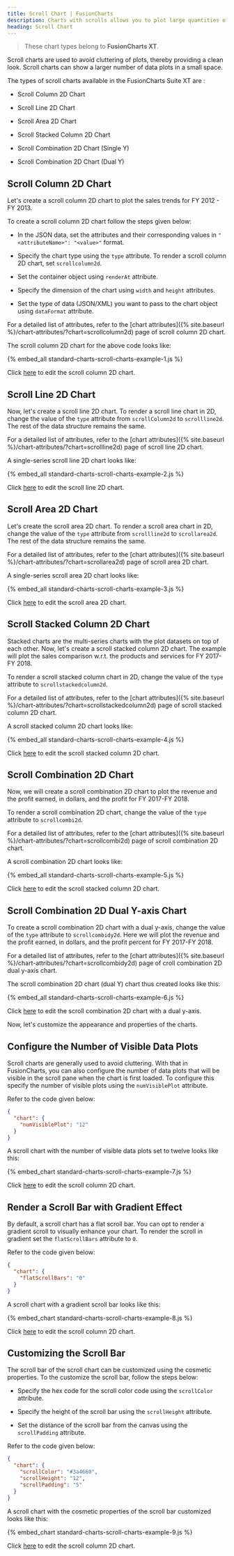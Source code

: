 ```yaml
---
title: Scroll Chart | FusionCharts
description: Charts with scrolls allows you to plot large quantities of data. They are also used to avoid cluttering of plots.
heading: Scroll Chart
---
```


> These chart types belong to **FusionCharts XT**.

Scroll charts are used to avoid cluttering of plots, thereby providing a clean look. Scroll charts can show a larger number of data plots in a small space.

The types of scroll charts available in the FusionCharts Suite XT are :

* Scroll Column 2D Chart

* Scroll Line 2D Chart

* Scroll Area 2D Chart

* Scroll Stacked Column 2D Chart

* Scroll Combination 2D Chart (Single Y)

* Scroll Combination 2D Chart (Dual Y)

## Scroll Column 2D Chart

Let's create a scroll column 2D chart to plot the sales trends for FY 2012 - FY 2013. 

To create a scroll column 2D chart follow the steps given below:

* In the JSON data, set the attributes and their corresponding values in `"<attributeName>": "<value>"` format.

* Specify the chart type using the `type` attribute. To render a scroll column 2D chart, set `scrollcolumn2d`.

* Set the container object using `renderAt` attribute.

* Specify the dimension of the chart using `width` and `height` attributes.

* Set the type of data (JSON/XML) you want to pass to the chart object using `dataFormat` attribute.

For a detailed list of attributes, refer to the [chart attributes]({% site.baseurl %}/chart-attributes/?chart=scrollcolumn2d) page of scroll column 2D chart.

The scroll column 2D chart for the above code looks like:

{% embed_all standard-charts-scroll-charts-example-1.js %}

Click [here](http://jsfiddle.net/fusioncharts/nAa33/) to edit the scroll column 2D chart.

## Scroll Line 2D Chart

Now, let's create a scroll line 2D chart. To render a scroll line chart in 2D, change the value of the `type` attribute from `scrollColumn2d` to `scrollline2d`. The rest of the data structure remains the same.

For a detailed list of attributes, refer to the [chart attributes]({% site.baseurl %}/chart-attributes/?chart=scrollline2d) page of scroll line 2D chart.

A single-series scroll line 2D chart looks like:

{% embed_all standard-charts-scroll-charts-example-2.js %}

Click [here](http://jsfiddle.net/fusioncharts/Pm3nf/) to edit the scroll line 2D chart.

## Scroll Area 2D Chart

Let's create the scroll area 2D chart. To render a scroll area chart in 2D, change the value of the `type` attribute from `scrollline2d` to `scrollarea2d`. The rest of the data structure remains the same.

For a detailed list of attributes, refer to the [chart attributes]({% site.baseurl %}/chart-attributes/?chart=scrollarea2d) page of scroll area 2D chart.

A single-series scroll area 2D chart looks like:

{% embed_all standard-charts-scroll-charts-example-3.js %}

Click [here](http://jsfiddle.net/fusioncharts/7neLV/) to edit the scroll area 2D chart.

## Scroll Stacked Column 2D Chart

Stacked charts are the multi-series charts with the plot datasets on top of each other. Now, let's create a scroll stacked column 2D chart. The example will plot the sales comparison w.r.t. the products and services for FY 2017-FY 2018.

 To render a scroll stacked column chart in 2D, change the value of the `type` attribute to `scrollstackedcolumn2d`.

For a detailed list of attributes, refer to the [chart attributes]({% site.baseurl %}/chart-attributes/?chart=scrollstackedcolumn2d) page of scroll stacked column 2D chart.

A scroll stacked column 2D chart looks like:

{% embed_all standard-charts-scroll-charts-example-4.js %}

Click [here](http://jsfiddle.net/fusioncharts/t3SKj/) to edit the scroll stacked column 2D chart.

## Scroll Combination 2D Chart

Now, we will create a scroll combination 2D chart to plot the revenue and the profit earned, in dollars, and the profit for FY 2017-FY 2018.

To render a scroll combination 2D chart, change the value of the `type` attribute to `scrollcombi2d`.

For a detailed list of attributes, refer to the [chart attributes]({% site.baseurl %}/chart-attributes/?chart=scrollcombi2d) page of scroll combination 2D chart.

A scroll combination 2D chart looks like:

{% embed_all standard-charts-scroll-charts-example-5.js %}

Click [here](http://jsfiddle.net/fusioncharts/6Y3jt/) to edit the scroll stacked column 2D chart.

## Scroll Combination 2D Dual Y-axis Chart

To create a scroll combination 2D chart with a dual y-axis, change the value of the `type` attribute to `scrollcombidy2d`. Here we will plot the revenue and the profit earned, in dollars, and the profit percent for FY 2017-FY 2018.

For a detailed list of attributes, refer to the [chart attributes]({% site.baseurl %}/chart-attributes/?chart=scrollcombidy2d) page of croll combination 2D dual y-axis chart.

The scroll combination 2D chart (dual Y) chart thus created looks like this:

{% embed_all standard-charts-scroll-charts-example-6.js %}

Click [here](http://jsfiddle.net/fusioncharts/cVXNg/) to edit the scroll combination 2D chart with a dual y-axis.

Now, let's customize the appearance and properties of the charts. 

## Configure the Number of Visible Data Plots

Scroll charts are generally used to avoid cluttering. With that in FusionCharts, you can also configure the number of data plots that will be visible in the scroll pane when the chart is first loaded. To configure this specify the number of visible plots using the `numVisiblePlot` attribute.

Refer to the code given below:

```json
{
  "chart": {
    "numVisiblePlot": "12"
  }
}
```

A scroll chart with the number of visible data plots set to twelve looks like this:

{% embed_chart standard-charts-scroll-charts-example-7.js %}

Click [here](http://jsfiddle.net/fusioncharts/15tzb20e/) to edit the scroll column 2D chart.

## Render a Scroll Bar with Gradient Effect

By default, a scroll chart has a flat scroll bar. You can opt to render a gradient scroll to visually enhance your chart. To render the scroll in gradient set the `flatScrollBars` attribute to `0`. 

Refer to the code given below:

```json
{
  "chart": {
    "flatScrollBars": "0"
  }
}
```
A scroll chart with a gradient scroll bar looks like this:

{% embed_chart standard-charts-scroll-charts-example-8.js %}

Click [here](http://jsfiddle.net/fusioncharts/ssfngtce/) to edit the scroll column 2D chart.

## Customizing the Scroll Bar

The scroll bar of the scroll chart can be customized using the cosmetic properties. To the customize the scroll bar, follow the steps below:

* Specify the hex code for the scroll color code using the `scrollColor` attribute.

* Specify the height of the scroll bar using the `scrollHeight` attribute.

* Set the distance of the scroll bar from the canvas using the `scrollPadding` attribute.

Refer to the code given below:

```json
{
  "chart": {
    "scrollColor": "#3a4660",
    "scrollHeight": "12",
    "scrollPadding": "5"
  }
}
```

A scroll chart with the cosmetic properties of the scroll bar customized looks like this:

{% embed_chart standard-charts-scroll-charts-example-9.js %}

Click [here](http://jsfiddle.net/fusioncharts/guawyxge/) to edit the scroll column 2D chart.